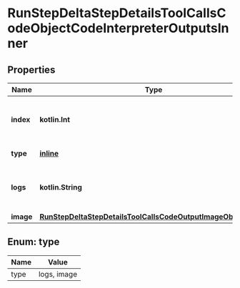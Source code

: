 
# RunStepDeltaStepDetailsToolCallsCodeObjectCodeInterpreterOutputsInner

## Properties
Name | Type | Description | Notes
------------ | ------------- | ------------- | -------------
**index** | **kotlin.Int** | The index of the output in the outputs array. | 
**type** | [**inline**](#Type) | Always &#x60;logs&#x60;. | 
**logs** | **kotlin.String** | The text output from the Code Interpreter tool call. |  [optional]
**image** | [**RunStepDeltaStepDetailsToolCallsCodeOutputImageObjectImage**](RunStepDeltaStepDetailsToolCallsCodeOutputImageObjectImage.md) |  |  [optional]


<a id="Type"></a>
## Enum: type
Name | Value
---- | -----
type | logs, image



